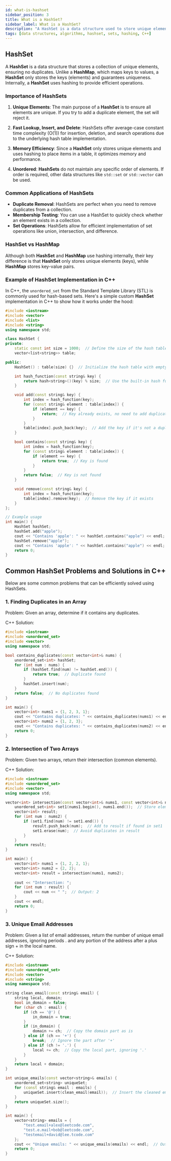 ```yaml
---
id: what-is-hashset
sidebar_position: 3
title: What is a HashSet?
sidebar_label: What is a HashSet?
description: "A HashSet is a data structure used to store unique elements and provides efficient insertion, deletion, and search operations."
tags: [data structures, algorithms, hashset, sets, hashing, C++]
---
```


## HashSet

A **HashSet** is a data structure that stores a collection of unique elements, ensuring no duplicates. Unlike a **HashMap**, which maps keys to values, a **HashSet** only stores the keys (elements) and guarantees uniqueness. Internally, a **HashSet** uses hashing to provide efficient operations.

### Importance of HashSets

1. **Unique Elements**: The main purpose of a **HashSet** is to ensure all elements are unique. If you try to add a duplicate element, the set will reject it.

2. **Fast Lookup, Insert, and Delete**: HashSets offer average-case constant time complexity \(O(1)\) for insertion, deletion, and search operations due to the underlying hash table implementation.

3. **Memory Efficiency**: Since a **HashSet** only stores unique elements and uses hashing to place items in a table, it optimizes memory and performance.

4. **Unordered**: **HashSets** do not maintain any specific order of elements. If order is required, other data structures like `std::set` or `std::vector` can be used.

### Common Applications of HashSets

- **Duplicate Removal**: HashSets are perfect when you need to remove duplicates from a collection.
- **Membership Testing**: You can use a HashSet to quickly check whether an element exists in a collection.
- **Set Operations**: HashSets allow for efficient implementation of set operations like union, intersection, and difference.

### HashSet vs HashMap

Although both **HashSet** and **HashMap** use hashing internally, their key difference is that **HashSet** only stores unique elements (keys), while **HashMap** stores key-value pairs.

### Example of HashSet Implementation in C++

In C++, the `unordered_set` from the Standard Template Library (STL) is commonly used for hash-based sets. Here's a simple custom **HashSet** implementation in C++ to show how it works under the hood:

```C++
#include <iostream>
#include <vector>
#include <list>
#include <string>
using namespace std;

class HashSet {
private:
    static const int size = 1000;  // Define the size of the hash table
    vector<list<string>> table;

public:
    HashSet() : table(size) {}  // Initialize the hash table with empty lists

    int hash_function(const string& key) {
        return hash<string>()(key) % size;  // Use the built-in hash function
    }

    void add(const string& key) {
        int index = hash_function(key);
        for (const string& element : table[index]) {
            if (element == key) {
                return;  // Key already exists, no need to add duplicates
            }
        }
        table[index].push_back(key);  // Add the key if it's not a duplicate
    }

    bool contains(const string& key) {
        int index = hash_function(key);
        for (const string& element : table[index]) {    
            if (element == key) {
                return true;  // Key is found
            }
        }
        return false;  // Key is not found
    }

    void remove(const string& key) {
        int index = hash_function(key);
        table[index].remove(key);  // Remove the key if it exists
    }
};

// Example usage
int main() {
    HashSet hashSet;
    hashSet.add("apple");
    cout << "Contains 'apple': " << hashSet.contains("apple") << endl;  // Output: 1 (true)
    hashSet.remove("apple");
    cout << "Contains 'apple': " << hashSet.contains("apple") << endl;  // Output: 0 (false)
    return 0;
}
```
## Common HashSet Problems and Solutions in C++
Below are some common problems that can be efficiently solved using HashSets.

### 1. Finding Duplicates in an Array
Problem: Given an array, determine if it contains any duplicates.

C++ Solution:

```cpp
#include <iostream>
#include <unordered_set>
#include <vector>
using namespace std;

bool contains_duplicates(const vector<int>& nums) {
    unordered_set<int> hashSet;
    for (int num : nums) {
        if (hashSet.find(num) != hashSet.end()) {
            return true;  // Duplicate found
        }
        hashSet.insert(num);
    }
    return false;  // No duplicates found
}

int main() {
    vector<int> nums1 = {1, 2, 3, 1};
    cout << "Contains duplicates: " << contains_duplicates(nums1) << endl;  // Output: 1 (true)
    vector<int> nums2 = {1, 2, 3};
    cout << "Contains duplicates: " << contains_duplicates(nums2) << endl;  // Output: 0 (false)
    return 0;
}
```

### 2. Intersection of Two Arrays
Problem: Given two arrays, return their intersection (common elements).

C++ Solution:

```cpp
#include <iostream>
#include <unordered_set>
#include <vector>
using namespace std;

vector<int> intersection(const vector<int>& nums1, const vector<int>& nums2) {
    unordered_set<int> set1(nums1.begin(), nums1.end());  // Store elements of nums1 in a set
    vector<int> result;
    for (int num : nums2) {
        if (set1.find(num) != set1.end()) {
            result.push_back(num);  // Add to result if found in set1
            set1.erase(num);  // Avoid duplicates in result
        }
    }
    return result;
}

int main() {
    vector<int> nums1 = {1, 2, 2, 1};
    vector<int> nums2 = {2, 2};
    vector<int> result = intersection(nums1, nums2);
    
    cout << "Intersection: ";
    for (int num : result) {
        cout << num << " ";  // Output: 2
    }
    cout << endl;
    return 0;
}
```
### 3. Unique Email Addresses
Problem: Given a list of email addresses, return the number of unique email addresses, ignoring periods . and any portion of the address after a plus sign + in the local name.

C++ Solution:
```cpp
#include <iostream>
#include <unordered_set>
#include <vector>
#include <string>
using namespace std;

string clean_email(const string& email) {
    string local, domain;
    bool in_domain = false;
    for (char ch : email) {
        if (ch == '@') {
            in_domain = true;
        }
        if (in_domain) {
            domain += ch;  // Copy the domain part as is
        } else if (ch == '+') {
            break;  // Ignore the part after '+'
        } else if (ch != '.') {
            local += ch;  // Copy the local part, ignoring '.'
        }
    }
    return local + domain;
}

int unique_emails(const vector<string>& emails) {
    unordered_set<string> uniqueSet;
    for (const string& email : emails) {
        uniqueSet.insert(clean_email(email));  // Insert the cleaned email
    }
    return uniqueSet.size();
}

int main() {
    vector<string> emails = {
        "test.email+alex@leetcode.com", 
        "test.e.mail+bob@leetcode.com", 
        "testemail+david@lee.tcode.com"
    };
    cout << "Unique emails: " << unique_emails(emails) << endl;  // Output: 2
    return 0;
}
```
